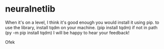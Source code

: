 # neuralnetlib

When it's on a level, I think it's good enough you would install it using pip.
to use the library, install tqdm on your machine. (pip install tqdm) if not in path (py -m pip install tqdm)
I will be happy to hear your feedback!

Ofek
